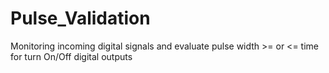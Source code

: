 # Pulse_Validation
Monitoring incoming digital signals and evaluate pulse width >= or &lt;= time for turn On/Off digital outputs
